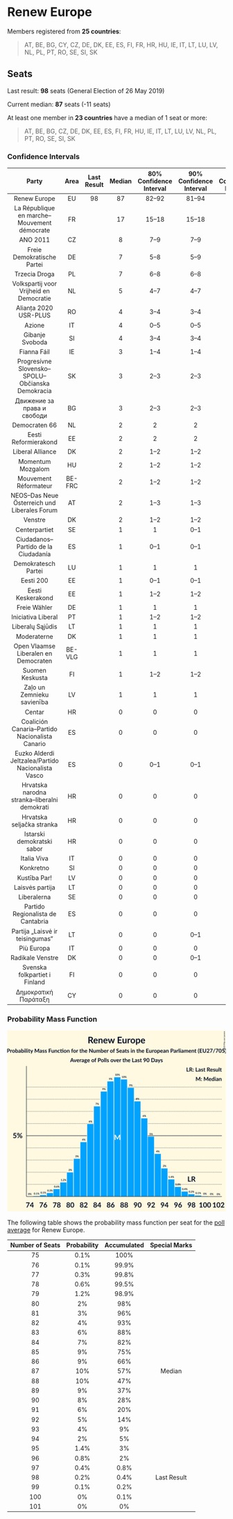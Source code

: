 # Renew Europe

Members registered from **25 countries**:

> AT, BE, BG, CY, CZ, DE, DK, EE, ES, FI, FR, HR, HU, IE, IT, LT, LU, LV, NL, PL, PT, RO, SE, SI, SK

## Seats

Last result: **98** seats (General Election of 26 May 2019)

Current median: **87** seats (-11 seats)

At least one member in **23 countries** have a median of 1 seat or more:

> AT, BE, BG, CZ, DE, DK, EE, ES, FI, FR, HU, IE, IT, LT, LU, LV, NL, PL, PT, RO, SE, SI, SK

### Confidence Intervals

| Party | Area | Last Result | Median | 80% Confidence Interval | 90% Confidence Interval | 95% Confidence Interval | 99% Confidence Interval |
|:-----:|:----:|:-----------:|:------:|:-----------------------:|:-----------------------:|:-----------------------:|:-----------------------:|
| Renew Europe | EU | 98 | 87 | 82–92 | 81–94 | 80–95 | 77–97 |
| La République en marche–Mouvement démocrate | FR | | 17 | 15–18 | 15–18 | 15–19 | 14–19 |
| ANO 2011 | CZ | | 8 | 7–9 | 7–9 | 7–9 | 6–10 |
| Freie Demokratische Partei | DE | | 7 | 5–8 | 5–9 | 4–9 | 4–10 |
| Trzecia Droga | PL | | 7 | 6–8 | 6–8 | 6–9 | 5–9 |
| Volkspartij voor Vrijheid en Democratie | NL | | 5 | 4–7 | 4–7 | 4–7 | 4–7 |
| Alianța 2020 USR-PLUS | RO | | 4 | 3–4 | 3–4 | 2–4 | 2–5 |
| Azione | IT | | 4 | 0–5 | 0–5 | 0–6 | 0–6 |
| Gibanje Svoboda | SI | | 4 | 3–4 | 3–4 | 3–4 | 3–5 |
| Fianna Fáil | IE | | 3 | 1–4 | 1–4 | 1–4 | 1–4 |
| Progresívne Slovensko–SPOLU–Občianska Demokracia | SK | | 3 | 2–3 | 2–3 | 2–4 | 2–4 |
| Движение за права и свободи | BG | | 3 | 2–3 | 2–3 | 2–3 | 2–3 |
| Democraten 66 | NL | | 2 | 2 | 2 | 2 | 1–3 |
| Eesti Reformierakond | EE | | 2 | 2 | 2 | 2 | 2–3 |
| Liberal Alliance | DK | | 2 | 1–2 | 1–2 | 1–2 | 1–2 |
| Momentum Mozgalom | HU | | 2 | 1–2 | 1–2 | 1–2 | 1–2 |
| Mouvement Réformateur | BE-FRC | | 2 | 1–2 | 1–2 | 1–2 | 1–2 |
| NEOS–Das Neue Österreich und Liberales Forum | AT | | 2 | 1–3 | 1–3 | 1–3 | 1–3 |
| Venstre | DK | | 2 | 1–2 | 1–2 | 1–2 | 1–2 |
| Centerpartiet | SE | | 1 | 1 | 0–1 | 0–1 | 0–1 |
| Ciudadanos–Partido de la Ciudadanía | ES | | 1 | 0–1 | 0–1 | 0–1 | 0–1 |
| Demokratesch Partei | LU | | 1 | 1 | 1 | 1 | 1–2 |
| Eesti 200 | EE | | 1 | 0–1 | 0–1 | 0–1 | 0–1 |
| Eesti Keskerakond | EE | | 1 | 1–2 | 1–2 | 1–2 | 1–2 |
| Freie Wähler | DE | | 1 | 1 | 1 | 0–2 | 0–2 |
| Iniciativa Liberal | PT | | 1 | 1–2 | 1–2 | 1–2 | 1–3 |
| Liberalų Sąjūdis | LT | | 1 | 1 | 1 | 1–2 | 1–2 |
| Moderaterne | DK | | 1 | 1 | 1 | 1 | 0–1 |
| Open Vlaamse Liberalen en Democraten | BE-VLG | | 1 | 1 | 1 | 1 | 1 |
| Suomen Keskusta | FI | | 1 | 1–2 | 1–2 | 1–2 | 1–2 |
| Zaļo un Zemnieku savienība | LV | | 1 | 1 | 1 | 1 | 1 |
| Centar | HR | | 0 | 0 | 0 | 0 | 0–1 |
| Coalición Canaria–Partido Nacionalista Canario | ES | | 0 | 0 | 0 | 0 | 0 |
| Euzko Alderdi Jeltzalea/Partido Nacionalista Vasco | ES | | 0 | 0–1 | 0–1 | 0–1 | 0–1 |
| Hrvatska narodna stranka–liberalni demokrati | HR | | 0 | 0 | 0 | 0 | 0 |
| Hrvatska seljačka stranka | HR | | 0 | 0 | 0 | 0 | 0 |
| Istarski demokratski sabor | HR | | 0 | 0 | 0 | 0 | 0 |
| Italia Viva | IT | | 0 | 0 | 0 | 0–4 | 0–4 |
| Konkretno | SI | | 0 | 0 | 0 | 0 | 0 |
| Kustība Par! | LV | | 0 | 0 | 0 | 0 | 0 |
| Laisvės partija | LT | | 0 | 0 | 0 | 0–1 | 0–1 |
| Liberalerna | SE | | 0 | 0 | 0 | 0 | 0 |
| Partido Regionalista de Cantabria | ES | | 0 | 0 | 0 | 0 | 0 |
| Partija „Laisvė ir teisingumas“ | LT | | 0 | 0 | 0–1 | 0–1 | 0–1 |
| Più Europa | IT | | 0 | 0 | 0 | 0 | 0–3 |
| Radikale Venstre | DK | | 0 | 0 | 0–1 | 0–1 | 0–1 |
| Svenska folkpartiet i Finland | FI | | 0 | 0 | 0 | 0–1 | 0–1 |
| Δημοκρατική Παράταξη | CY | | 0 | 0 | 0 | 0 | 0 |

### Probability Mass Function

![Graph with seats probability mass function not yet produced](average-2023-06-30-seats-pmf-reneweurope.png "Seats Probability Mass Function")

The following table shows the probability mass function per seat for the [poll average](average-2023-06-30.html) for Renew Europe.

| Number of Seats | Probability | Accumulated | Special Marks |
|:---------------:|:-----------:|:-----------:|:-------------:|
| 75 | 0.1% | 100% |  |
| 76 | 0.1% | 99.9% |  |
| 77 | 0.3% | 99.8% |  |
| 78 | 0.6% | 99.5% |  |
| 79 | 1.2% | 98.9% |  |
| 80 | 2% | 98% |  |
| 81 | 3% | 96% |  |
| 82 | 4% | 93% |  |
| 83 | 6% | 88% |  |
| 84 | 7% | 82% |  |
| 85 | 9% | 75% |  |
| 86 | 9% | 66% |  |
| 87 | 10% | 57% | Median |
| 88 | 10% | 47% |  |
| 89 | 9% | 37% |  |
| 90 | 8% | 28% |  |
| 91 | 6% | 20% |  |
| 92 | 5% | 14% |  |
| 93 | 4% | 9% |  |
| 94 | 2% | 5% |  |
| 95 | 1.4% | 3% |  |
| 96 | 0.8% | 2% |  |
| 97 | 0.4% | 0.8% |  |
| 98 | 0.2% | 0.4% | Last Result |
| 99 | 0.1% | 0.2% |  |
| 100 | 0% | 0.1% |  |
| 101 | 0% | 0% |  |


